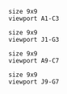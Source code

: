 ```goboard
size 9x9
viewport A1-C3
```
```goboard
size 9x9
viewport J1-G3
```
```goboard
size 9x9
viewport A9-C7
```
```goboard
size 9x9
viewport J9-G7
```
